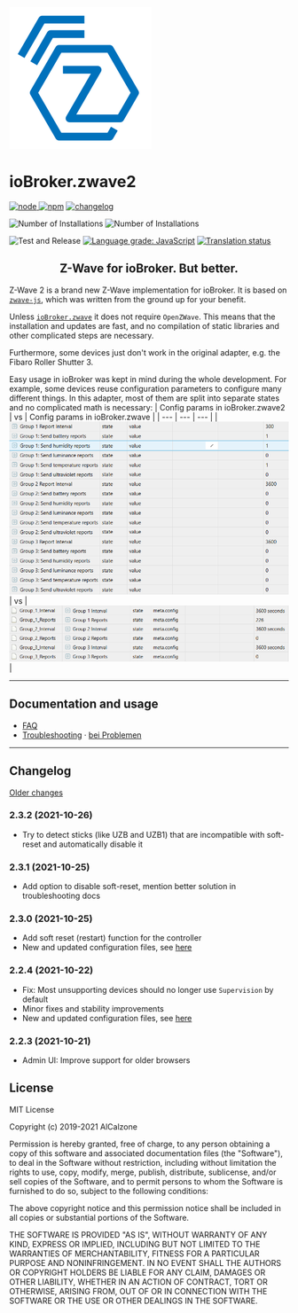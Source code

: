![Logo](admin/zwave2.svg)

# ioBroker.zwave2

[![node](https://img.shields.io/node/v/iobroker.zwave2.svg)
![npm](https://img.shields.io/npm/v/iobroker.zwave2.svg)](https://www.npmjs.com/package/iobroker.zwave2)
[![changelog](https://img.shields.io/badge/read-Changelog-informational)](CHANGELOG.md)

![Number of Installations](http://iobroker.live/badges/zwave2-installed.svg)
![Number of Installations](http://iobroker.live/badges/zwave2-stable.svg)

![Test and Release](https://github.com/AlCalzone/iobroker.zwave2/workflows/Test%20and%20Release/badge.svg)
[![Language grade: JavaScript](https://img.shields.io/lgtm/grade/javascript/g/AlCalzone/ioBroker.zwave2.svg?logo=lgtm&logoWidth=18)](https://lgtm.com/projects/g/AlCalzone/ioBroker.zwave2/context:javascript)
[![Translation status](https://weblate.iobroker.net/widgets/adapters/-/zwave2/svg-badge.svg)](https://weblate.iobroker.net/engage/adapters/?utm_source=widget)

<h2 align="center">Z-Wave for ioBroker. But better.</h3>

Z-Wave 2 is a brand new Z-Wave implementation for ioBroker. It is based on [`zwave-js`](https://github.com/AlCalzone/node-zwave-js), which was written from the ground up for your benefit.

Unless [`ioBroker.zwave`](https://github.com/ioBroker/ioBroker.zwave/) it does not require `OpenZWave`. This means that the installation and updates are fast, and no compilation of static libraries and other complicated steps are necessary.

Furthermore, some devices just don't work in the original adapter, e.g. the Fibaro Roller Shutter 3.

Easy usage in ioBroker was kept in mind during the whole development. For example, some devices reuse configuration parameters to configure many different things. In this adapter, most of them are split into separate states and no complicated math is necessary:
| Config params in ioBroker.zwave2 | vs | Config params in ioBroker.zwave |
| --- | --- | --- |
| ![](docs/de/images/config-params.png) | vs | ![](docs/de/images/config-params-legacy.png) |

---

## Documentation and usage
* [FAQ](docs/en/FAQ.md)
* [Troubleshooting](docs/en/troubleshooting.md) · [bei Problemen](docs/de/bei-problemen.md)

---

## Changelog
[Older changes](CHANGELOG_OLD.md)
<!--
	Placeholder for next versions:
	### __WORK IN PROGRESS__
-->
### 2.3.2 (2021-10-26)
* Try to detect sticks (like UZB and UZB1) that are incompatible with soft-reset and automatically disable it

### 2.3.1 (2021-10-25)
* Add option to disable soft-reset, mention better solution in troubleshooting docs

### 2.3.0 (2021-10-25)
* Add soft reset (restart) function for the controller
* New and updated configuration files, see [here](https://github.com/zwave-js/node-zwave-js/releases/tag/v8.6.0)

### 2.2.4 (2021-10-22)
* Fix: Most unsupporting devices should no longer use `Supervision` by default
* Minor fixes and stability improvements
* New and updated configuration files, see [here](https://github.com/zwave-js/node-zwave-js/releases/tag/v8.5.1)

### 2.2.3 (2021-10-21)
* Admin UI: Improve support for older browsers

## License

MIT License

Copyright (c) 2019-2021 AlCalzone

Permission is hereby granted, free of charge, to any person obtaining a copy
of this software and associated documentation files (the "Software"), to deal
in the Software without restriction, including without limitation the rights
to use, copy, modify, merge, publish, distribute, sublicense, and/or sell
copies of the Software, and to permit persons to whom the Software is
furnished to do so, subject to the following conditions:

The above copyright notice and this permission notice shall be included in all
copies or substantial portions of the Software.

THE SOFTWARE IS PROVIDED "AS IS", WITHOUT WARRANTY OF ANY KIND, EXPRESS OR
IMPLIED, INCLUDING BUT NOT LIMITED TO THE WARRANTIES OF MERCHANTABILITY,
FITNESS FOR A PARTICULAR PURPOSE AND NONINFRINGEMENT. IN NO EVENT SHALL THE
AUTHORS OR COPYRIGHT HOLDERS BE LIABLE FOR ANY CLAIM, DAMAGES OR OTHER
LIABILITY, WHETHER IN AN ACTION OF CONTRACT, TORT OR OTHERWISE, ARISING FROM,
OUT OF OR IN CONNECTION WITH THE SOFTWARE OR THE USE OR OTHER DEALINGS IN THE
SOFTWARE.